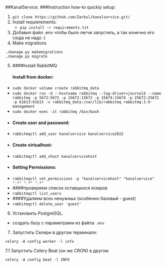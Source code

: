 ##KanalService.
###Instruction how-to quickly setup:

1. ```git clone https://github.com/Zarbul/kanalservice.git/```
2. Install requierements:
   * ```pip install -r requirements.txt```
3. Добавил файл .env чтобы было легче запустить, а так конечно его сюда не надо :)
4. Make migrations
```
./manage.py makemigrations
./manage.py migrate
```
5. ####Install RabbitMQ
   #### Install from docker:
* ```sudo docker volume create rabbitmq_data```
* ```sudo docker run -d --hostname rabbitmq --log-driver=journald --name rabbitmq -p 5672:5672 -p 15672:15672 -p 15674:15674 -p 25672:25672 -p 61613:61613 -v rabbitmq_data:/var/lib/rabbitmq rabbitmq:3.9-management```
* ```sudo docker exec -it rabbitmq /bin/bash```
* #### Create user and password:
* ```rabbitmqctl add_user kanalservice kanalservice2022```
* #### Create virtualhost:
* ```rabbitmqctl add_vhost kanalservicehost```
* #### Setting Permissions:
* ```rabbitmqctl set_permissions -p "kanalservicehost" "kanalservice" ".*" ".*" ".*"```
* ####проверяем список оставшихся юзеров
* ```rabbitmqctl list_users```
* ####Удаляем всех ненужных (особенно базовый - guest)
* ```rabbitmqctl delete_user 'guest'```
6. Установить PostgreSQL.
* создать базу с параметрами из файла ```.env```

7. Запустить Селери в другом терминале:
```
celery -A config worker -l info
```

7.1 Запустить Celery Beat (он же CRON) в другом
```
celery -A config beat -l INFO
``` 